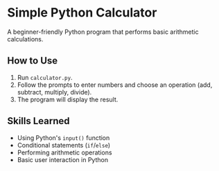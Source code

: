# Simple Python Calculator

A beginner-friendly Python program that performs basic arithmetic calculations.

## How to Use
1. Run `calculator.py`.
2. Follow the prompts to enter numbers and choose an operation (add, subtract, multiply, divide).
3. The program will display the result.

## Skills Learned
- Using Python's `input()` function
- Conditional statements (`if`/`else`)
- Performing arithmetic operations
- Basic user interaction in Python
